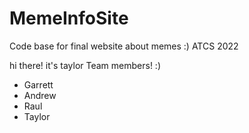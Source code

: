 # MemeInfoSite
Code base for final website about memes :) ATCS 2022

hi there! it's taylor
Team members! :) 
- Garrett
- Andrew
- Raul 
- Taylor 
